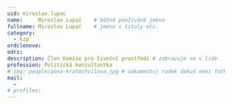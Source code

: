 ```yaml
---
uid: miroslav.lupac
name:     Miroslav Lupač 	# běžně používáné jméno
fullname: Miroslav Lupač 	# jméno s tituly etc.
category:
  - kzp
ordclenove: 
odrz: 
description: Člen Komise pro životní prostředí # zobrazuje se v lide
profession: Politická konzultantka
# img: people/anna-kratochvilova.jpg # zakomentuj radek dokud není fotka
mail:
  - 
# profiles:
---
```

